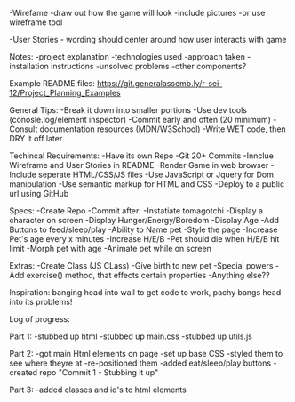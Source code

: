 -Wirefame
    -draw out how the game will look
    -include pictures
    -or use wireframe tool


-User Stories
    - wording should center around how user interacts with game


Notes:
    -project explanation
    -technologies used
    -approach taken
    -installation instructions
    -unsolved problems
    -other components?

Example README files:
    https://git.generalassemb.ly/r-sei-12/Project_Planning_Examples

General Tips:
    -Break it down into smaller portions
    -Use dev tools (conosle.log/element inspector)
    -Commit early and often (20 minimum)
    -Consult documentation resources (MDN/W3School)
    -Write WET code, then DRY it off later

Techincal Requirements:
    -Have its own Repo
    -Git 20+ Commits
    -Innclue Wireframe and User Stories in README
    -Render Game in web browser
    -Include seperate HTML/CSS/JS files
    -Use JavaScript or Jquery for Dom manipulation
    -Use semantic markup for HTML and CSS
    -Deploy to a public url using GitHub

Specs:
    -Create Repo
    -Commit after:
        -Instatiate tomagotchi
        -Display a character on screen
        -Display Hunger/Energy/Boredom
        -Display Age
        -Add Buttons to feed/sleep/play
        -Ability to Name pet
        -Style the page
        -Increase Pet's age every x minutes
        -Increase H/E/B
        -Pet should die when H/E/B hit limit
        -Morph pet with age
        -Animate pet while on screen

Extras:
    -Create Class (JS CLass)
    -Give birth to new pet
    -Special powers
    -Add exercise() method, that effects certain properties
    -Anything else??

Inspiration: banging head into wall to get code to work, pachy bangs head into its problems!

Log of progress:

Part 1:
    -stubbed up html
    -stubbed up main.css
    -stubbed up utils.js

Part 2:
    -got main Html elements on page
    -set up base CSS
    -styled them to see where theyre at
    -re-positioned them
    -added eat/sleep/play buttons
    -created repo
"Commit 1 - Stubbing it up"

Part 3:
    -added classes and id's to html elements
